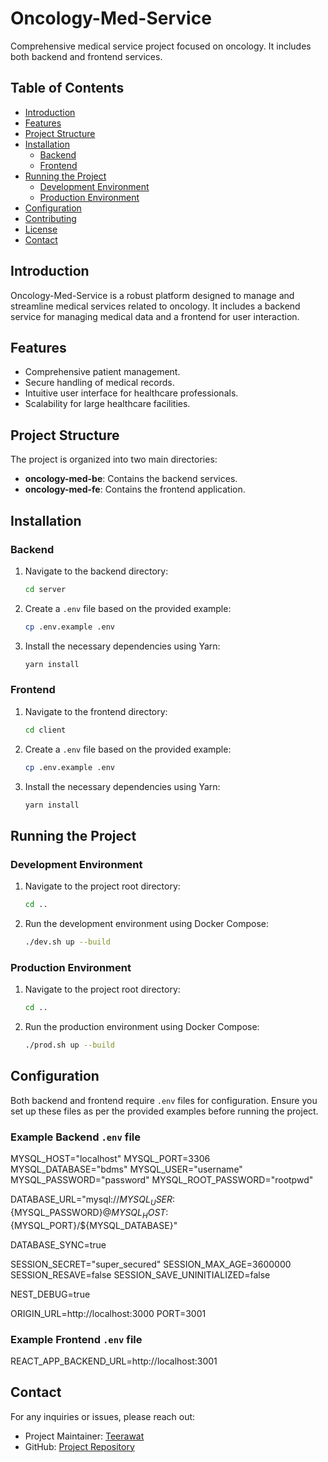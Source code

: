 # Oncology-Med-Service

Comprehensive medical service project focused on oncology. It includes both backend and frontend services.

## Table of Contents

- [Introduction](#introduction)
- [Features](#features)
- [Project Structure](#project-structure)
- [Installation](#installation)
  - [Backend](#backend)
  - [Frontend](#frontend)
- [Running the Project](#running-the-project)
  - [Development Environment](#development-environment)
  - [Production Environment](#production-environment)
- [Configuration](#configuration)
- [Contributing](#contributing)
- [License](#license)
- [Contact](#contact)

## Introduction

Oncology-Med-Service is a robust platform designed to manage and streamline medical services related to oncology. It includes a backend service for managing medical data and a frontend for user interaction.

## Features

- Comprehensive patient management.
- Secure handling of medical records.
- Intuitive user interface for healthcare professionals.
- Scalability for large healthcare facilities.

## Project Structure

The project is organized into two main directories:

- **oncology-med-be**: Contains the backend services.
- **oncology-med-fe**: Contains the frontend application.

## Installation

### Backend

1. Navigate to the backend directory:
   ```bash
   cd server
   ```
2. Create a `.env` file based on the provided example:
   ```bash
   cp .env.example .env
   ```
3. Install the necessary dependencies using Yarn:
   ```bash
   yarn install
   ```

### Frontend

1. Navigate to the frontend directory:
   ```bash
   cd client
   ```
2. Create a `.env` file based on the provided example:
   ```bash
   cp .env.example .env
   ```
3. Install the necessary dependencies using Yarn:
   ```bash
   yarn install
   ```

## Running the Project

### Development Environment

1. Navigate to the project root directory:
   ```bash
   cd ..
   ```
2. Run the development environment using Docker Compose:
   ```bash
   ./dev.sh up --build
   ```

### Production Environment

1. Navigate to the project root directory:
   ```bash
   cd ..
   ```
2. Run the production environment using Docker Compose:
   ```bash
   ./prod.sh up --build
   ```

## Configuration

Both backend and frontend require `.env` files for configuration. Ensure you set up these files as per the provided examples before running the project.

### Example Backend `.env` file

MYSQL_HOST="localhost"
MYSQL_PORT=3306
MYSQL_DATABASE="bdms"
MYSQL_USER="username"
MYSQL_PASSWORD="password"
MYSQL_ROOT_PASSWORD="rootpwd"

DATABASE_URL="mysql://${MYSQL_USER}:${MYSQL_PASSWORD}@${MYSQL_HOST}:${MYSQL_PORT}/${MYSQL_DATABASE}"

DATABASE_SYNC=true

SESSION_SECRET="super_secured"
SESSION_MAX_AGE=3600000
SESSION_RESAVE=false
SESSION_SAVE_UNINITIALIZED=false

NEST_DEBUG=true

ORIGIN_URL=http://localhost:3000
PORT=3001

### Example Frontend `.env` file

REACT_APP_BACKEND_URL=http://localhost:3001

## Contact

For any inquiries or issues, please reach out:

- Project Maintainer: [Teerawat](mailto:teerawat.k@gmail.com)
- GitHub: [Project Repository](https://github.com/teerawat2606/oncology-med-service.git)
